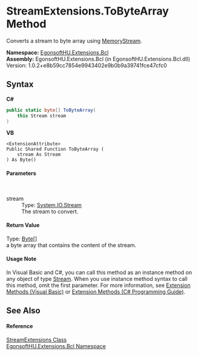 # StreamExtensions.ToByteArray Method 
 

Converts a stream to byte array using <a href="https://docs.microsoft.com/dotnet/api/system.io.memorystream" target="_blank" rel="noopener noreferrer">MemoryStream</a>.

**Namespace:**&nbsp;<a href="N_EgonsoftHU_Extensions_Bcl.md">EgonsoftHU.Extensions.Bcl</a><br />**Assembly:**&nbsp;EgonsoftHU.Extensions.Bcl (in EgonsoftHU.Extensions.Bcl.dll) Version: 1.0.2+e8b59cc7854e9943402e9b0b9a39741fce47cfc0

## Syntax

**C#**<br />
``` C#
public static byte[] ToByteArray(
	this Stream stream
)
```

**VB**<br />
``` VB
<ExtensionAttribute>
Public Shared Function ToByteArray ( 
	stream As Stream
) As Byte()
```


#### Parameters
&nbsp;<dl><dt>stream</dt><dd>Type: <a href="https://docs.microsoft.com/dotnet/api/system.io.stream" target="_blank" rel="noopener noreferrer">System.IO.Stream</a><br />The stream to convert.</dd></dl>

#### Return Value
Type: <a href="https://docs.microsoft.com/dotnet/api/system.byte" target="_blank" rel="noopener noreferrer">Byte</a>[]<br />a byte array that contains the content of the stream.

#### Usage Note
In Visual Basic and C#, you can call this method as an instance method on any object of type <a href="https://docs.microsoft.com/dotnet/api/system.io.stream" target="_blank" rel="noopener noreferrer">Stream</a>. When you use instance method syntax to call this method, omit the first parameter. For more information, see <a href="https://docs.microsoft.com/dotnet/visual-basic/programming-guide/language-features/procedures/extension-methods" target="_blank" rel="noopener noreferrer">Extension Methods (Visual Basic)</a> or <a href="https://docs.microsoft.com/dotnet/csharp/programming-guide/classes-and-structs/extension-methods" target="_blank" rel="noopener noreferrer">Extension Methods (C# Programming Guide)</a>.

## See Also


#### Reference
<a href="T_EgonsoftHU_Extensions_Bcl_StreamExtensions.md">StreamExtensions Class</a><br /><a href="N_EgonsoftHU_Extensions_Bcl.md">EgonsoftHU.Extensions.Bcl Namespace</a><br />